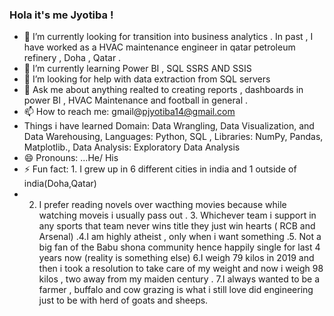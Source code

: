 ### Hola it's me Jyotiba  ! 

- 🔭 I’m currently looking for transition into business analytics  . In past , I have worked as a HVAC maintenance engineer in qatar petroleum refinery , Doha , Qatar  .
- 🌱 I’m currently learning Power BI , SQL SSRS AND SSIS 
- 🤔 I’m looking for help with data extraction from SQL servers 
- 💬 Ask me about anything realted to creating reports , dashboards in power BI , HVAC Maintenance and football in general . 
- 📫 How to reach me: gmail@pjyotiba14@gmail.com
- Things i have learned 
            Domain: Data Wrangling, Data Visualization, and Data Warehousing, 
            Languages: Python, SQL ,
            Libraries: NumPy, Pandas, Matplotlib.,
            Data Analysis: Exploratory Data Analysis
- 😄 Pronouns: ...He/ His
- ⚡ Fun fact: 1. I grew up in 6 different cities in india and 1 outside of india(Doha,Qatar)
-  2. I prefer reading novels over wacthing movies because while watching moveis i usually pass out . 3. Whichever team i support in any sports that team never wins title they just win hearts ( RCB and Arsenal) .4.I am highly atheist , only when i want something  .5. Not a big fan of the Babu shona community hence happily single for last 4 years now (reality is something else)  6.I weigh 79 kilos in 2019 and then i took a resolution to take care of my weight and now i weigh 98 kilos , two away from my maiden century .  7.I always wanted to be a farmer , buffalo and cow grazing is what i still love did engineering just to be with herd of goats and sheeps.
